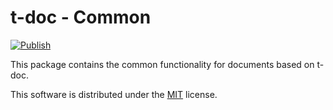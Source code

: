 <!-- Copyright 2024 Caroline Blank <caro@c-space.org> -->
<!-- Copyright 2024 Remy Blank <remy@c-space.org> -->
<!-- SPDX-License-Identifier: MIT -->

# t-doc - Common

[![Publish](https://github.com/t-doc-org/common/actions/workflows/publish.yml/badge.svg)](https://github.com/t-doc-org/common/actions/workflows/publish.yml)

This package contains the common functionality for documents based on t-doc.

This software is distributed under the [MIT](LICENSE.txt) license.
